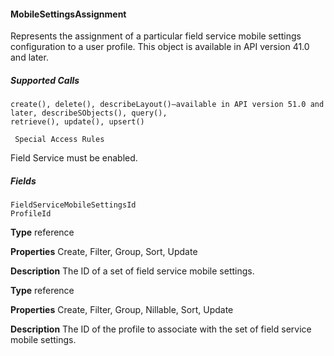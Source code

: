 #### MobileSettingsAssignment

Represents the assignment of a particular field service mobile settings configuration to a user profile. This object is available in API version
41.0 and later.

##### Supported Calls
```
create(), delete(), describeLayout()—available in API version 51.0 and later, describeSObjects(), query(),
retrieve(), update(), upsert()

 Special Access Rules

```
Field Service must be enabled.

##### Fields

```
FieldServiceMobileSettingsId
ProfileId

```

**Type**
reference

**Properties**
Create, Filter, Group, Sort, Update

**Description**
The ID of a set of field service mobile settings.

**Type**
reference

**Properties**
Create, Filter, Group, Nillable, Sort, Update

**Description**
The ID of the profile to associate with the set of field service mobile settings.


